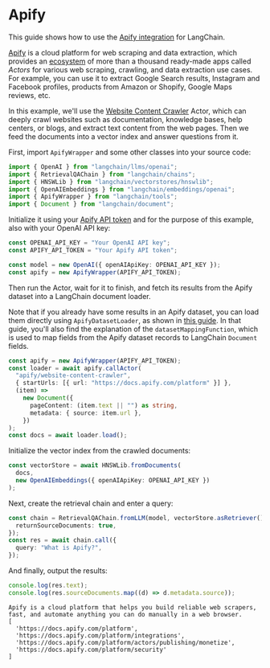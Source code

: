 # Apify

This guide shows how to use the [Apify integration](../../../../ecosystem/apify.md) for LangChain.

[Apify](https://apify.com) is a cloud platform for web scraping and data extraction,
which provides an [ecosystem](https://apify.com/store) of more than a thousand
ready-made apps called _Actors_ for various web scraping, crawling, and data extraction use cases.
For example, you can use it to extract Google Search results, Instagram and Facebook profiles, products from Amazon or Shopify, Google Maps reviews, etc.

In this example, we'll use the [Website Content Crawler](https://apify.com/apify/website-content-crawler) Actor,
which can deeply crawl websites such as documentation, knowledge bases, help centers, or blogs,
and extract text content from the web pages. Then we feed the documents into a vector index and answer questions from it.

First, import `ApifyWrapper` and some other classes into your source code:

```ts
import { OpenAI } from "langchain/llms/openai";
import { RetrievalQAChain } from "langchain/chains";
import { HNSWLib } from "langchain/vectorstores/hnswlib";
import { OpenAIEmbeddings } from "langchain/embeddings/openai";
import { ApifyWrapper } from "langchain/tools";
import { Document } from "langchain/document";
```

Initialize it using your [Apify API token](https://console.apify.com/account/integrations) and for the purpose of this example, also with your OpenAI API key:

```ts
const OPENAI_API_KEY = "Your OpenAI API key";
const APIFY_API_TOKEN = "Your Apify API token";

const model = new OpenAI({ openAIApiKey: OPENAI_API_KEY });
const apify = new ApifyWrapper(APIFY_API_TOKEN);
```

Then run the Actor, wait for it to finish, and fetch its results from the Apify dataset into a LangChain document loader.

Note that if you already have some results in an Apify dataset, you can load them directly using `ApifyDatasetLoader`, as shown in [this guide](../../../indexes/document_loaders/examples/web_loaders/apify_dataset.md). In that guide, you'll also find the explanation of the `datasetMappingFunction`, which is used to map fields from the Apify dataset records to LangChain `Document` fields.

```ts
const apify = new ApifyWrapper(APIFY_API_TOKEN);
const loader = await apify.callActor(
  "apify/website-content-crawler",
  { startUrls: [{ url: "https://docs.apify.com/platform" }] },
  (item) =>
    new Document({
      pageContent: (item.text || "") as string,
      metadata: { source: item.url },
    })
);
const docs = await loader.load();
```

Initialize the vector index from the crawled documents:

```ts
const vectorStore = await HNSWLib.fromDocuments(
  docs,
  new OpenAIEmbeddings({ openAIApiKey: OPENAI_API_KEY })
);
```

Next, create the retrieval chain and enter a query:

```ts
const chain = RetrievalQAChain.fromLLM(model, vectorStore.asRetriever(), {
  returnSourceDocuments: true,
});
const res = await chain.call({
  query: "What is Apify?",
});
```

And finally, output the results:

```ts
console.log(res.text);
console.log(res.sourceDocuments.map((d) => d.metadata.source));
```

```
Apify is a cloud platform that helps you build reliable web scrapers, fast, and automate anything you can do manually in a web browser.
[
  'https://docs.apify.com/platform',
  'https://docs.apify.com/platform/integrations',
  'https://docs.apify.com/platform/actors/publishing/monetize',
  'https://docs.apify.com/platform/security'
]
```

